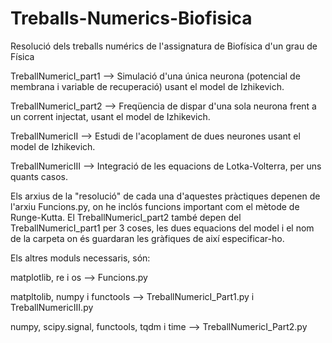 # Treballs-Numerics-Biofisica
Resolució dels treballs numérics de l'assignatura de Biofísica d'un grau de Física

TreballNumericI_part1 --> Simulació d'una única neurona (potencial de membrana i variable de recuperació) usant el model de Izhikevich.

TreballNumericI_part2 --> Freqüencia de dispar d'una sola neurona frent a un corrent injectat, usant el model de Izhikevich.

TreballNumericII --> Estudi de l'acoplament de dues neurones usant el model de Izhikevich.


TreballNumericIII --> Integració de les equacions de Lotka-Volterra, per uns quants casos.

Els arxius de la "resolució" de cada una d'aquestes pràctiques depenen de l'arxiu Funcions.py, on he inclós funcions important com el mètode de Runge-Kutta.
El TreballNumericI_part2 també depen del TreballNumericI_part1 per 3 coses, les dues equacions del model i el nom de la carpeta on és guardaran les gràfiques de així
especificar-ho.

Els altres moduls necessaris, són:

matplotlib, re i os                         --> Funcions.py

matpltolib, numpy i functools               --> TreballNumericI_Part1.py i TreballNumericIII.py

numpy, scipy.signal, functools, tqdm i time --> TreballNumericI_Part2.py

